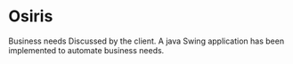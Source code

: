 # Osiris
Business needs Discussed by the client. A java Swing application has been implemented to automate business needs.

